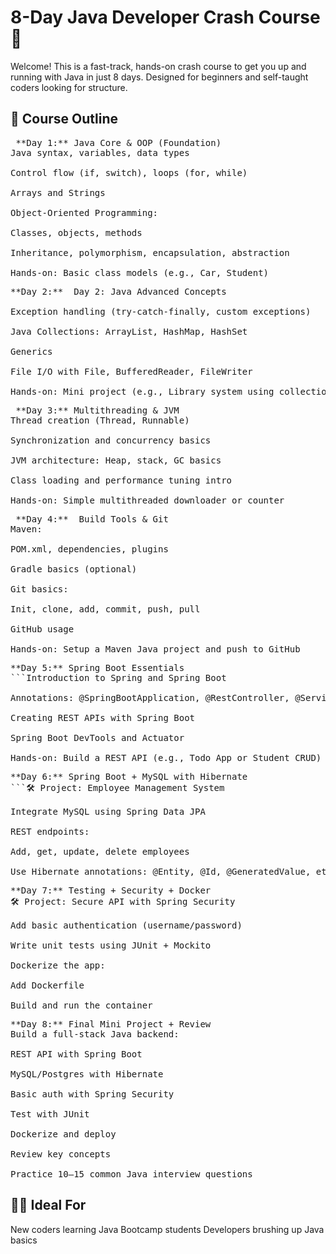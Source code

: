 # 8-Day Java Developer Crash Course 🚀

Welcome! This is a fast-track, hands-on crash course to get you up and running with Java in just 8 days. Designed for beginners and self-taught coders looking for structure.

## 📅 Course Outline
<pre> **Day 1:** Java Core & OOP (Foundation)
Java syntax, variables, data types

Control flow (if, switch), loops (for, while)

Arrays and Strings

Object-Oriented Programming:

Classes, objects, methods

Inheritance, polymorphism, encapsulation, abstraction

Hands-on: Basic class models (e.g., Car, Student)</pre>

<pre>**Day 2:**  Day 2: Java Advanced Concepts

Exception handling (try-catch-finally, custom exceptions)

Java Collections: ArrayList, HashMap, HashSet

Generics

File I/O with File, BufferedReader, FileWriter

Hands-on: Mini project (e.g., Library system using collections)</pre>

<pre> **Day 3:** Multithreading & JVM 
Thread creation (Thread, Runnable)

Synchronization and concurrency basics

JVM architecture: Heap, stack, GC basics

Class loading and performance tuning intro

Hands-on: Simple multithreaded downloader or counter  </pre>

 <pre> **Day 4:**  Build Tools & Git
Maven:

POM.xml, dependencies, plugins

Gradle basics (optional)

Git basics:

Init, clone, add, commit, push, pull

GitHub usage

Hands-on: Setup a Maven Java project and push to GitHub </pre>


 <pre>**Day 5:** Spring Boot Essentials
```Introduction to Spring and Spring Boot

Annotations: @SpringBootApplication, @RestController, @Service, @Autowired

Creating REST APIs with Spring Boot

Spring Boot DevTools and Actuator

Hands-on: Build a REST API (e.g., Todo App or Student CRUD) ```</pre>

<pre>**Day 6:** Spring Boot + MySQL with Hibernate
```🛠 Project: Employee Management System

Integrate MySQL using Spring Data JPA

REST endpoints:

Add, get, update, delete employees

Use Hibernate annotations: @Entity, @Id, @GeneratedValue, etc.```</pre>
<pre>**Day 7:** Testing + Security + Docker
🛠 Project: Secure API with Spring Security

Add basic authentication (username/password)

Write unit tests using JUnit + Mockito

Dockerize the app:

Add Dockerfile

Build and run the container</pre>

<pre>**Day 8:** Final Mini Project + Review
Build a full-stack Java backend:

REST API with Spring Boot

MySQL/Postgres with Hibernate

Basic auth with Spring Security

Test with JUnit

Dockerize and deploy

Review key concepts

Practice 10–15 common Java interview questions </pre>

## 👨‍💻 Ideal For
 New coders learning Java
 Bootcamp students
 Developers brushing up Java basics
